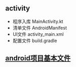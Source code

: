 


## activity

* 程序入库 MainActivity.kt
* 清单文件 AndroidManifest
* UI文件  activity_main.xml
* 配置文件 build.gradle

## [android项目基本文件](https://developer.android.google.cn/training/basics/firstapp/creating-project?hl=zh-cn)
